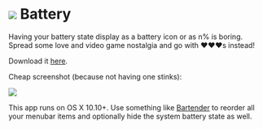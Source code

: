 # ![](https://cloud.githubusercontent.com/assets/2625584/11282840/c702c4f4-8f01-11e5-8ae7-57dfe30d5740.png) Battery

Having your battery state display as a battery icon or as n% is boring. Spread some love and video game nostalgia and go with ❤️❤️❤️s instead!

Download it [here](https://github.com/kiliankoe/HeartBattery/releases/latest).

Cheap screenshot (because not having one stinks):

![](https://cloud.githubusercontent.com/assets/2625584/11283300/527a7804-8f04-11e5-863d-9a0082d61c2a.png)

This app runs on OS X 10.10+. Use something like [Bartender](http://www.macbartender.com) to reorder all your menubar items and optionally hide the system battery state as well. 
